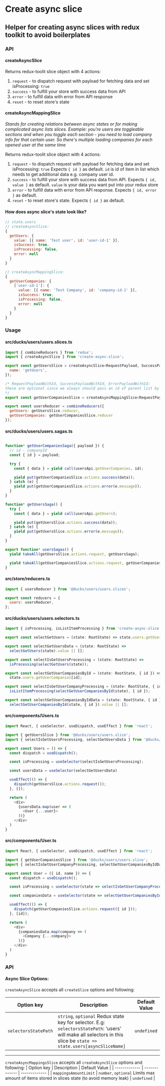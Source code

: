 # Create async slice

## Helper for creating async slices with redux toolkit to avoid boilerplates

### API

#### createAsyncSlice
Returns redux-toolit slice object with 4 actions:  
1. `request` - to dispatch request with payload for fetching data and set isProcessing: `true`
2. `success` - to fulfill your store with success data from API
3. `error` - to fulfill data with error from API response
4. `reset` - to reset store's state

#### createAsyncMappingSlice
_Stands for creating relations between async states or for making complicated async lists slices. Example: you're users are toggleable sections and when you toggle each section - you need to load company info for that certain user. So there's multiple loading companies for each opened user at the same time_

Returns redux-toolit slice object with 4 actions:  
1. `request` - to dispatch request with payload for fetching data and set isProcessing: `true`
Expects `{ id }` as default. `id` is id of item in list which needs to get additional data e.g. company user id.
1. `success` - to fulfill your store with success data from API. Expects `{ id, value }` as default. `value` is your data you want put into your redux store
2. `error` - to fulfill data with error from API response. Expects `{ id, error }` as default.
3. `reset` - to reset store's state. Expects `{ id }` as default.

#### How does async slice's state look like?
```javascript
// state.users
// createAsyncSlice:
{
  getUsers: {
    value: [{ name: 'Test user', id: 'user-id-1' }],
    isSuccess: true,
    isProcessing: false,
    error: null
  }
}

// createAsyncMappingSlice:
{
  getUserCompanies: {
    ['user-id-1']: {
      value: [{ name: 'Test Company', id: 'company-id-1' }],
      isSuccess: true,
      isProcessing: false,
      error: null
    }
  }
}
```
### Usage

#### src/ducks/users/users.slices.ts

```javascript
import { combineReducers } from 'redux';
import { createAsyncSlice } from 'create-async-slice';

export const getUsersSlice = createAsyncSlice<RequestPayload, SuccessPayload, ErrorPayload>({
  name: 'getUsers',
});

/* RequestPayloadWithId, SuccessPayloadWithId, ErrorPayloadWithId:
these are optional since we always should pass an id of parent list by default
*/
export const getUserCompaniesSlice = createAsyncMappingSlice<RequestPayloadWithId, SuccessPayloadWithId, ErrorPayloadWithId>({ name: 'getCompaiesByUserId' })

export const usersReducer = combineReducers({
  getUsers: getUsersSlice.reducer,
  getUserCompanies: getUserCompaniesSlice.reducer
});
```

#### src/ducks/users/users.sagas.ts

```javascript

function* getUserCompaniesSaga({ payload }) {
  // id - companyId
  const { id } = payload;

  try {
    const { data } = yield call(usersApi.getUserCompanies, id);

    yield put(getUserCompaniesSlice.actions.success(data));
  } catch (e) {
    yield put(getUserCompaniesSlice.actions.error(e.message));
  }
}

function* getUsersSaga() {
  try {
    const { data } = yield call(usersApi.getUsers);

    yield put(getUsersSlice.actions.success(data));
  } catch (e) {
    yield put(getUsersSlice.actions.error(e.message));
  }
}

export function* usersSagas() {
  yield takeAll(getUsersSlice.actions.request, getUsersSaga);

  yield takeAll(getUserCompaniesSlice.actions.request, getUserCompaniesSaga);
}
```

#### src/store/reducers.ts

```javascript
import { usersReducer } from '@ducks/users/users.slices';

export const reducers = {
  users: usersReducer,
};
```

#### src/ducks/users/users.selectors.ts

```javascript
import { isProcessing, isListItemProcessing } from 'create-async-slice';

export const selectGetUsers = (state: RootState) => state.users.getUsers;

export const selectGetUsersData = (state: RootState) =>
  selectGetUsers(state).value || [];

export const selectIsGetUsersProcessing = (state: RootState) =>
  isProcessing(selectGetUsers(state));

export const selectGetUserCompaniesById = (state: RootState, { id }) =>
  state.users.getUserCompanies[id];

export const selectIsGetUserCompanyProcessing = (state: RootState, { id }) =>
  isListItemProcessing(selectGetUserCompaniesById(state), { id });

export const selectGetUserCompaniesByIdData = (state: RootState, { id }) =>
  selectGetUserCompaniesById(state, { id }).value || [];
```

#### src/components/Users.ts

```javascript
import React, { useSelector, useDispatch, useEffect } from 'react';

import { getUsersSlice } from '@ducks/users/users.slice';
import { selectIsGetUsersProcessing, selectGetUsersData } from '@ducks/users/users.selectors';

export const Users = () => {
  const dispatch = useDispatch();

  const isProcessing = useSelector(selectIsGetUsersProcessing);

  const usersData = useSelector(selectGetUsersData)

  useEffect(() => {
    dispatch(getUsersSlice.actions.request());
  }, []);

  return (
    <div>
      {usersData.map(user => (
        <User {...user}>
      ))}
    </div>
  )
}
```

#### src/components/User.ts

```javascript
import React, { useSelector, useDispatch, useEffect } from 'react';

import { getUserCompaniesSlice } from '@ducks/users/users.slice';
import { selectIsGetUserCompanyProcessing, selectGetUserCompaniesByIdData } from '@ducks/users/users.selectors';

export const User = ({ id, name }) => {
  const dispatch = useDispatch();

  const isProcessing = useSelector(state => selectIsGetUserCompanyProcessing(state, { id }));

  const companiesData = useSelector(state => selectGetUserCompaniesByIdData(state, { id }));

  useEffect(() => {
    dispatch(getUserCompaniesSlice.actions.request({ id }));
  }, [id]);

  return (
    <div>
      {companiesData.map(company => (
        <Company {...company}>
      ))}
    </div>
  )
}
```

### API
#### Async Slice Options:
`createAsyncSlice` accepts all `createSlice` options and following:

| Option key | Description | Default Value |
| ------------- | ------------- | ------------- |
| `selectorsStatePath`  | `string`, `optional`   Redux state key for selector. E.g: `selectorsStatePath`: 'users' will make all selectors in this slice be `state => state.users[asyncSliceName]`  | `undefined` |

___
`createAsyncMappingsSlice` accepts all `createAsyncSlice` options and following:
| Option key | Description | Default Value |
| ------------- | ------------- | ------------- |
| `mappingsAmountLimit`  | `number`, `optional`   Limits max amount of items stored in slices state (to avoid memory leak)  | `undefined`  |